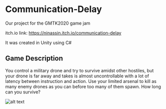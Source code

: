 # Communication-Delay
Our project for the GMTK2020 game jam


itch.io link: https://ninassin.itch.io/communication-delay

It was created in Unity using C#

## Game Description
You control a military drone and try to survive amidst other hostiles, but your drone is far away and takes is almost uncontrollable with a lot of latency between instruction and action.
Use your limited arsenal to kill as many enemy drones as you can before too many of them spawn.
How long can you survive?

 ![alt text](https://img.itch.zone/aW1hZ2UvNjk5OTE3LzM4NTkxOTEucG5n/original/SMpMaZ.png)
